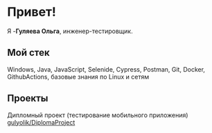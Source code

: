# **Привет!**

Я -**Гуляева Ольга**, инженер-тестировщик.
## Мой стек
Windows, Java, JavaScript, Selenide, Cypress, Postman, Git, Docker, GithubActions, базовые знания по Linux и сетям
## Проекты
Дипломный проект (тестирование мобильного приложения) <a href="https://github.com/gulyolik/DiplomaProject.git">gulyolik/DiplomaProject </a>

